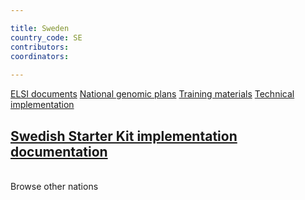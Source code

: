 ```yaml
---

title: Sweden
country_code: SE
contributors:
coordinators:
    
---
```

<a href="{{'/elsi-documents' | relative_url}}"><span class="badge badge-elsi national">ELSI documents</span></a> <a href="{{'/national-genomic-plans' | relative_url}}"><span class="badge badge-warning national">National genomic plans</span></a> <a href="{{'/training-materials' | relative_url}}"><span class="badge badge-dark national">Training materials</span></a> <a href="{{'/technical-implementation' | relative_url}}"><span class="badge badge-techimp national">Technical implementation</span></a>

## [Swedish Starter Kit implementation documentation](https://github.com/GenomicDataInfrastructure/starter-kit-se-deployment-notes/tree/docs/initial-documentation)
<br />
<a onclick="window.history.back()" class="btn btn-primary btn-lg rounded-pill">Browse other nations</a>

